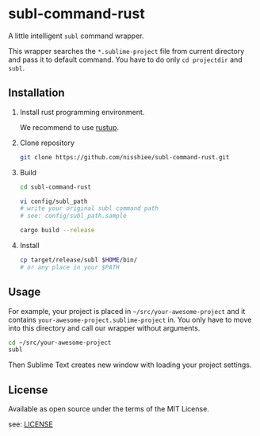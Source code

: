 subl-command-rust
====================

A little intelligent `subl` command wrapper.

This wrapper searches the `*.sublime-project` file from current directory and pass it to default command. You have to do only `cd projectdir` and `subl`.


Installation
--------------------

  1.  Install rust programming environment.

      We recommend to use [rustup](https://www.rustup.rs/).

  2.  Clone repository

      ```sh
      git clone https://github.com/nisshiee/subl-command-rust.git
      ```

  3.  Build

      ```sh
      cd subl-command-rust

      vi config/subl_path
      # write your original subl command path
      # see: config/subl_path.sample

      cargo build --release
      ```

  4.  Install

      ```sh
      cp target/release/subl $HOME/bin/
      # or any place in your $PATH
      ```


Usage
--------------------

For example, your project is placed in `~/src/your-awesome-project` and it contains `your-awesome-project.sublime-project` in. You only have to move into this directory and call our wrapper without arguments.

```sh
cd ~/src/your-awesome-project
subl
```

Then Sublime Text creates new window with loading your project settings.


License
--------------------

Available as open source under the terms of the MIT License.

see: [LICENSE](https://github.com/nisshiee/subl-command-rust/blob/master/LICENSE)
